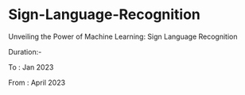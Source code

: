 # Sign-Language-Recognition

Unveiling the Power of  Machine Learning: Sign  Language Recognition 

Duration:-

To : Jan 2023

From : April 2023
